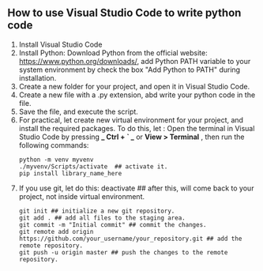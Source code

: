 ## How to use Visual Studio Code to write python code

1. Install Visual Studio Code
2. Install Python: Download Python from the official website: https://www.python.org/downloads/, add Python PATH variable to your system environment by check the box "Add Python to PATH" during installation.
3. Create a new folder for your project, and open it in Visual Studio Code.
4. Create a new file with a .py extension, abd write your python code in the file.
5. Save the file, and execute the script.
6. For practical, let create new virtual environment for your project, and install the required packages. To do this, let : Open the terminal in Visual Studio Code by pressing **_ Ctrl + ` _**
   or **View > Terminal** , then run the following commands:
   ```
   python -m venv myvenv
   ./myvenv/Scripts/activate  ## activate it.
   pip install library_name_here
   ```
7. If you use git, let do this:
   deactivate ## after this, will come back to your project, not inside virtual environment.
   ```
   git init ## initialize a new git repository.
   git add . ## add all files to the staging area.
   git commit -m "Initial commit" ## commit the changes.
   git remote add origin https://github.com/your_username/your_repository.git ## add the remote repository.
   git push -u origin master ## push the changes to the remote repository.
   ```
